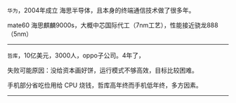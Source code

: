 



`华为`，2004年成立 海思半导体，且本身的终端通信技术做了很多年。

mate60 海思麒麟9000s，大概中芯国际代工（7nm工艺），性能接近骁龙888（5nm）




---------------


`哲库`，10亿美元，3000人，oppo子公司。4年了，

失败可能原因：没给资本画好饼，运行模式不够高效，目标比较困难。

手机部分省吃俭用给 CPU 烧钱，哲库高年终而手机低年终，多方因素。

----------------